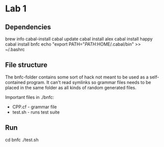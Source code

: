 # Lab 1

## Dependencies

brew info cabal-install
cabal update
cabal install alex
cabal install happy
cabal install bnfc
echo "export PATH="$PATH:$HOME/.cabal/bin" >> ~/.bashrc

## File structure

The bnfc-folder contains some sort of hack not meant to be used as a self-contained program.
It can't read symlinks so grammar files needs to be placed in the same folder
as all kinds of random generated files.

Important files in ./bnfc:

* CPP.cf - grammar file
* test.sh - runs test suite

## Run

cd bnfc
./test.sh
